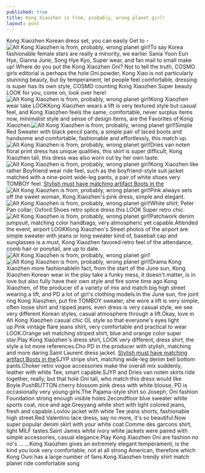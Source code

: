 ```yaml
---
published: true
title: Kong Xiaozhen is from, probably, wrong planet girl!
layout: post
---
```

Kong Xiaozhen Korean dress set, you can easily Get to -![Alt Kong Xiaozhen is from, probably, wrong planet girl!](https://c1.staticflickr.com/1/773/23411723835_611eda6bbd_z.jpg)To say Korea fashionable female stars are really a minority, we earlier Sania Yoon Eun Hye, Gianna June, Song Hye Kyo, Super wear, and fan mail to small make up! Where do you put the Kong Xiaozhen Oni? Not to tell the truth, COSMO girls editorial is perhaps the hole Oni powder, Kong Xiao is not particularly stunning beauty, but by temperament, let people feel comfortable, dressing is super has its own style, COSMO counting Kong Xiaozhen Super beauty LOOK for you, come on, look over here!![Alt Kong Xiaozhen is from, probably, wrong planet girl!](https://c2.staticflickr.com/6/5800/22784550073_504446d76e_z.jpg)Kong Xiaozhen wear take LOOKKong Xiaozhen wears a lift is very textured style but casual feel, and Kong Xiaozhen feels the same, comfortable, never surplus items now, minimalist style and sense of design items, are the Favorites of Kong Xiaozhen.![Alt Kong Xiaozhen is from, probably, wrong planet girl!](https://c1.staticflickr.com/1/729/23329173061_9dea54f4bf_b.jpg)Simple Red Sweater with black pencil pants, a simple pair of laced boots and handsome and comfortable, fashionable and effortlessly, this match up.![Alt Kong Xiaozhen is from, probably, wrong planet girl!](https://c1.staticflickr.com/1/602/23329180471_964d0a9151_b.jpg)Dries van noten floral print dress has unique qualities, this skirt is super difficult, Kong Xiaozhen tall, this dress was also worn out by her own taste.![Alt Kong Xiaozhen is from, probably, wrong planet girl!](https://c2.staticflickr.com/6/5830/23411752535_43ddec40e0_b.jpg)Kong Xiaozhen like rather Boyfriend wear ride feel, such as the boyfriend-style suit jacket matched with a nine-point wide-leg pants, a pair of white shoes very TOMBOY feel. [Stylish must have matching artifact Boots in the](http://dolcegabbana2.jimdo.com/2015/11/26/stylish-must-have-matching-artifact-boots-in-the-autumn-and-winter-of-thousands/)![Alt Kong Xiaozhen is from, probably, wrong planet girl!](https://c1.staticflickr.com/1/570/22784578223_96563af3b8_b.jpg)Pink always sets off the sweet woman, Kong Xiaozhen\'s pink dress, simple and elegant.![Alt Kong Xiaozhen is from, probably, wrong planet girl!](https://c1.staticflickr.com/1/587/23411767125_552d90b9cb_b.jpg)White shirt; Peter Pan collar; Oxford Shoes retro splice dress this LOOK Super retro chic.![Alt Kong Xiaozhen is from, probably, wrong planet girl!](https://c1.staticflickr.com/1/659/23411774835_6344860505_b.jpg)Patchwork denim jumpsuit, matching color handbags, very atmospheric yet capable.Attended the event, airport LOOKKong Xiaozhen\'s Street photos of the airport are simple sweater with jeans or long sweater kind of, baseball cap and sunglasses is a must, Kong Xiaozhen favored retro feel of the attendance, comb hair or ponytail, are up to date.![Alt Kong Xiaozhen is from, probably, wrong planet girl!](https://c2.staticflickr.com/6/5834/22783414394_54b8d4dc58_z.jpg)![Alt Kong Xiaozhen is from, probably, wrong planet girl!](https://c1.staticflickr.com/1/643/23116007380_6f9aacdd6b_z.jpg)Drama Kong Xiaozhen more fashionableIn fact, from the start of the June sun, Kong Xiaozhen Korean wear in the play take a funky mess, it doesn\'t matter, is in love but also fully have their own style and fire some time ago Kong Xiaozhen, of the producer of a variety of mix and match big high street wearing a lift, and PD a lot of girl\'s clothing models.In the June sun, fire joint ring Kong Xiaozhen, put fire TOMBOY sweater, she wore a lift is very simple, often loose shirt and ripped jeans, even dress is very casual style, we see very different Korean styles, casual atmosphere through a lift.Okay, love in Ah Kong Xiaozhen casual chic OL style so that everyone\'s eyes light up.Pink vintage flare jeans shirt, very comfortable and practical to wear LOOK.Orange set matching striped shirt, blue and orange color super star.Play Kong Xiaozhen\'s dress shirt, LOOK very different, dress shirt, the style a lot more references.Cho PD in the producer with stylish, matching and more daring.Saint Laurent dress jacket. [Stylish must have matching artifact Boots in the](http://dolcegabbana2.jimdo.com/2015/11/26/stylish-must-have-matching-artifact-boots-in-the-autumn-and-winter-of-thousands/)SJYP stripe shirt, matching wide-leg denim bell bottom pants.Choker retro vogue accessories make the overall mix suddenly, leather with white Tee, smart capable.SJYP and Dries van noten skirts ride together, really, but that hole Oni tall, who match this dress would like Boyle.PushBUTTON cherry blossom pink dress with white blouse, PD is occasionally very young girls.The Pajama-style shirt so Joseph, Oni fashion Foundation strong enough visible holes.2econdfloor blue sweater white sports coat, nice and age.Greyyang white shirt with light colored jeans, fresh and capable.Lovlov jacket with white Tee jeans shorts, fashionable high street.Red Valentino lace dress, say no more, it\'s so beautiful.Now super popular denim skirt with your white coat.Comme des garcons shirt, light MILF tastes.Saint James white ivory white jackets were paired with simple accessories, casual elegance.Play Kong Xiaozhen Oni are fashion no no\'s ... ...Kong Xiaozhen gives an extremely elegant temperament, is the kind you look very comfortable, not at all strong American, therefore which Kong Ouni has a large number of fans.Kong Xiaozhen trendy shirt match planet ride comfortable song
